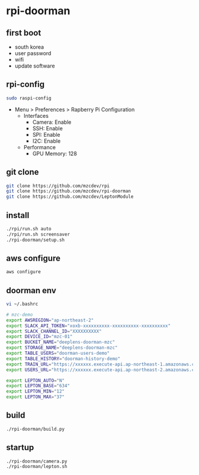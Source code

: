 # rpi-doorman

## first boot

* south korea
* user password
* wifi
* update software

## rpi-config

```bash
sudo raspi-config
```

* Menu > Preferences > Rapberry Pi Configuration
  * Interfaces
    * Camera: Enable
    * SSH: Enable
    * SPI: Enable
    * I2C: Enable
  * Performance
    * GPU Memory: 128

## git clone

```bash
git clone https://github.com/mzcdev/rpi
git clone https://github.com/mzcdev/rpi-doorman
git clone https://github.com/mzcdev/LeptonModule
```

## install

```bash
./rpi/run.sh auto
./rpi/run.sh screensaver
./rpi-doorman/setup.sh
```

## aws configure

```bash
aws configure
```

## doorman env

```bash
vi ~/.bashrc

# mzc-demo
export AWSREGION="ap-northeast-2"
export SLACK_API_TOKEN="xoxb-xxxxxxxxxx-xxxxxxxxxx-xxxxxxxxxx"
export SLACK_CHANNEL_ID="XXXXXXXXXX"
export DEVICE_ID="mzc-01"
export BUCKET_NAME="deeplens-doorman-mzc"
export STORAGE_NAME="deeplens-doorman-mzc"
export TABLE_USERS="doorman-users-demo"
export TABLE_HISTORY="doorman-history-demo"
export TRAIN_URL="https://xxxxxx.execute-api.ap-northeast-1.amazonaws.com/demo/train"
export USERS_URL="https://xxxxxx.execute-api.ap-northeast-2.amazonaws.com/demo/users"

export LEPTON_AUTO="N"
export LEPTON_BASE="634"
export LEPTON_MIN="12"
export LEPTON_MAX="37"
```

## build

```bash
./rpi-doorman/build.py
```

## startup

```bash
./rpi-doorman/camera.py
./rpi-doorman/lepton.sh
```
